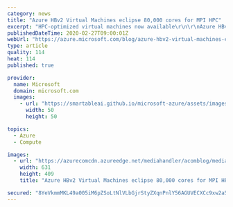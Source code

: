 ```yaml
---
category: news
title: "Azure HBv2 Virtual Machines eclipse 80,000 cores for MPI HPC"
excerpt: "HPC-optimized virtual machines now available\r\n\r\nAzure HBv2-series Virtual Machines (VMs) are now generally available in the South Central US region. HBv2 VMs will also be available in West Europe, East US, West US 2, North Central US, Japan East soon.\r\n\r\nHBv2 VMs deliver supercomputer-class performance,"
publishedDateTime: 2020-02-27T09:00:01Z
webUrl: "https://azure.microsoft.com/blog/azure-hbv2-virtual-machines-eclipse-80000-cores-for-mpi-hpc/"
type: article
quality: 114
heat: 114
published: true

provider:
  name: Microsoft
  domain: microsoft.com
  images:
    - url: "https://smartableai.github.io/microsoft-azure/assets/images/organizations/microsoft.com-50x50.jpg"
      width: 50
      height: 50

topics:
  - Azure
  - Compute

images:
  - url: "https://azurecomcdn.azureedge.net/mediahandler/acomblog/media/Default/blog/f9585259-dc32-431e-a5f3-a1272c2e9bf1.jpg"
    width: 631
    height: 409
    title: "Azure HBv2 Virtual Machines eclipse 80,000 cores for MPI HPC"

secured: "8YeVkmmMKL49a005iM6pZSoLtNlVLbGjrStyZXqnPnlY56AGUVECXCc9xw2a5EUioOMW6Jbc0OWvaCFY6nyHwBZ+dOXd+JvrADGpv887d3R6wRHDTY9zovo1gnxz4JfzrOS5Tno1h4RZLFCHs8+dnaiMBMNLjHV5aqHCWWds0ErUPeLFkzhYE1l6oHqAnz1lnzfLqOmTAWMR9/fELOFTkuuvZHj/drSfKPJ0VHJ++rHyY8fSbHNek99Uwy8cgxo3eRWQrvfnFEx+U+kk8ZODEULObsN7kds7q3mCP1b6DOKqV2W0wCt8S2pVUusTktIRod2je1NQ42Y/Rw3MD3MgUA==;ya38BIEK1AOgdXM28PrzJA=="
---
```


